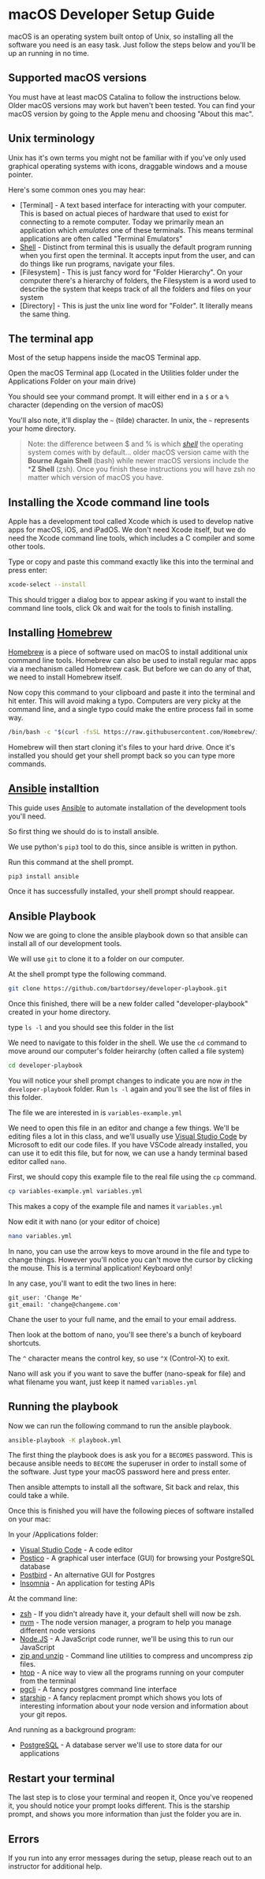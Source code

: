 # macOS Developer Setup Guide

macOS is an operating system built ontop of Unix, so installing all the software
you need is an easy task. Just follow the steps below and you'll be up an running
in no time.

## Supported macOS versions

You must have at least macOS Catalina to follow the instructions below. Older macOS
versions may work but haven't been tested. You can find your macOS version by
going to the Apple menu and choosing "About this mac".

## Unix terminology

Unix has it's own terms you might not be familiar with if you've only used
graphical operating systems with icons, draggable windows and a mouse pointer.

Here's some common ones you may hear:

- [Terminal] - A text based interface for interacting with your computer. This is
based on actual pieces of hardware that used to exist for connecting to a remote computer. Today we primarily mean an application which *emulates* one of these terminals. This means terminal applications are often called "Terminal Emulators"
- [Shell] - Distinct from terminal this is usually the default program running when you first open the terminal. It accepts input from the user, and can do things like run programs, navigate your files.
- [Filesystem] - This is just fancy word for "Folder Hierarchy".  On your computer
there's a hierarchy of folders, the Filesystem is a word used to describe the system that keeps track of all the folders and files on your system
- [Directory] - This is just the unix line word for "Folder". It literally means the same thing.

## The terminal app

Most of the setup happens inside the macOS Terminal app.

Open the macOS Terminal app (Located in the Utilities folder under the Applications Folder on your main drive)

You should see your command prompt. It will either end in a `$` or a `%` character (depending on the version of macOS)

You'll also note, it'll display the `~` (tilde) character. In unix, the `~`
represents your home directory.

> Note: the difference between $ and % is which *[shell]* the operating system
> comes with by default... older macOS version came with the **Bourne Again Shell** (bash)
> while newer macOS versions include the ***Z Shell** (zsh).
> Once you finish these instructions you will have zsh no matter which version
> of macOS you have.

## Installing the Xcode command line tools

Apple has a development tool called Xcode which is used to develop native
apps for macOS, iOS, and iPadOS. We don't need Xcode itself, but we do need
the Xcode command line tools, which includes a C compiler and some other tools.

Type or copy and paste this command exactly like this into the terminal and press enter:

```sh
xcode-select --install
```

This should trigger a dialog box to appear asking if you want to install the
command line tools, click Ok and wait for the tools to finish installing.

## Installing [Homebrew]

[Homebrew] is a piece of software used on macOS to install additional unix command
line tools.  Homebrew can also be used to install regular mac apps via a mechanism
called Homebrew cask. But before we can do any of that, we need to install Homebrew
itself.

Now copy this command to your clipboard and paste it into the terminal and hit enter. This will avoid making a typo. Computers are very picky at the command line, and a single typo could make the entire process fail in some way.

```sh
/bin/bash -c "$(curl -fsSL https://raw.githubusercontent.com/Homebrew/install/HEAD/install.sh)"
```

Homebrew will then start cloning it's files to your hard drive. Once it's installed you should get your shell prompt back so you can type more commands.

## [Ansible] installtion

This guide uses [Ansible](https://ansible.com) to automate installation of the
development tools you'll need.

So first thing we should do is to install ansible.

We use python's `pip3` tool to do this, since ansible is written in python.

Run this command at the shell prompt.

```sh
pip3 install ansible
```

Once it has successfully installed, your shell prompt should reappear.

## Ansible Playbook

Now we are going to clone the ansible playbook down so that ansible can
install all of our development tools.

We will use `git` to clone it to a folder on our computer.

At the shell prompt type the following command.

```sh
git clone https://github.com/bartdorsey/developer-playbook.git
```

Once this finished, there will be a new folder called "developer-playbook" created
in your home directory.

type `ls -l` and you should see this folder in the list

We need to navigate to this folder in the shell. We use the `cd` command to
move around our computer's folder heirarchy (often called a file system)

```sh
cd developer-playbook
```

You will notice your shell prompt changes to indicate you are now *in* the `developer-playbook` folder. Run `ls -l` again and you'll see the list of files
in this folder.

The file we are interested in is `variables-example.yml`

We need to open this file in an editor and change a few things. We'll be editing
files a lot in this class, and we'll usually use [Visual Studio Code] by Microsoft
to edit our code files. If you have VSCode already installed, you can use it to
edit this file, but for now, we can use a handy terminal based editor called `nano`.

First, we should copy this example file to the real file using the `cp` command.

```sh
cp variables-example.yml variables.yml
```

This makes a copy of the example file and names it `variables.yml`

Now edit it with nano (or your editor of choice)

```sh
nano variables.yml
```

In nano, you can use the arrow keys to move around in the file and type to change
things.  However you'll notice you can't move the cursor by clicking the mouse.
This is a terminal application! Keyboard only!

In any case, you'll want to edit the two lines in here:

```text
git_user: 'Change Me'
git_email: 'change@changeme.com'
```

Chane the user to your full name, and the email to your email address.

Then look at the bottom of nano, you'll see there's a bunch of keyboard shortcuts.

The `^` character means the control key, so use `^X` (Control-X) to exit.

Nano will ask you if you want to save the buffer (nano-speak for file) and what
filename you want, just keep it named `variables.yml`

## Running the playbook

Now we can run the following command to run the ansible playbook.

```sh
ansible-playbook -K playbook.yml
```

The first thing the playbook does is ask you for a `BECOMES` password.  This is
because ansible needs to `BECOME` the superuser in order to install some of the
software. Just type your macOS password here and press enter.

Then ansible attempts to install all the software, Sit back and relax, this could
take a while.

Once this is finished you will have the following pieces of software installed on
your mac:

In your /Applications folder:

- [Visual Studio Code] - A code editor
- [Postico] - A graphical user interface (GUI) for browsing your PostgreSQL database
- [Postbird] - An alternative GUI for Postgres
- [Insomnia] - An application for testing APIs

At the command line:

- [zsh] - If you didn't already have it, your default shell will now be zsh.
- [nvm] - The node version manager, a program to help you manage different node
versions
- [Node.JS] - A JavaScript code runner, we'll be using this to run our JavaScript
- [zip and unzip] - Command line utilities to compress and uncompress zip files.
- [htop] - A nice way to view all the programs running on your computer from the terminal
- [pgcli] - A fancy postgres command line interface
- [starship] - A fancy replacment prompt which shows you lots of interesting information about your node version and information about your git repos.

And running as a background program:

- [PostgreSQL] - A database server we'll use to store data for our applications

## Restart your terminal

The last step is to close your terminal and reopen it, Once you've reopened it,
you should notice your prompt looks different. This is the starship prompt,
and shows you more information than just the folder you are in.

## Errors

If you run into any error messages during the setup, please reach out to an
instructor for additional help.

[Homebrew]:https://brew.sh
[shell]:https://en.wikipedia.org/wiki/Shell_%28computing%29
[Ansible]:https://ansible.com
[Visual Studio Code]:https://code.visualstudio.com/
[Postico]:https://eggerapps.at/postico/
[Postbird]:https://github.com/Paxa/postbird
[Insomnia]:https://insomnia.rest/
[zsh]:https://www.zsh.org/
[nvm]:https://github.com/nvm-sh/nvm
[Node.JS]:https://nodejs.org/en/
[htop]:https://htop.dev/
[pgcli]:https://www.pgcli.com/
[starship]:https://starship.rs
[PostgreSQL]:https://www.postgresql.org/
[zip and unzip]:http://infozip.sourceforge.net/
